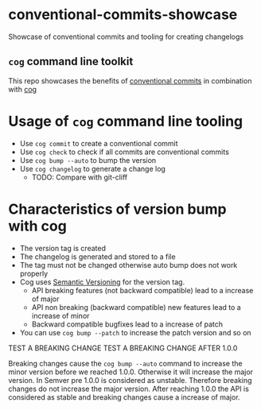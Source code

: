 # conventional-commits-showcase
Showcase of conventional commits and tooling for creating changelogs

## `cog` command line toolkit
This repo showcases the benefits of [conventional commits](https://www.conventionalcommits.org/en/v1.0.0-beta.2/#specification) in combination with [cog](https://docs.cocogitto.io/guide/#repository-initialization)

# Usage of `cog` command line tooling
- Use `cog commit` to create a conventional commit
- Use `cog check` to check if all commits are conventional commits
- Use `cog bump --auto` to bump the version
- Use `cog changelog` to generate a change log
  - TODO: Compare with git-cliff

# Characteristics of version bump with cog
- The version tag is created
- The changelog is generated and stored to a file
- The tag must not be changed otherwise auto bump does not work properly
- Cog uses [Semantic Versioning](https://semver.org/) for the version tag. 
  - API breaking features (not backward compatible) lead to a increase of major
  - API non breaking (backward compatible) new features lead to a increase of minor
  - Backward compatible bugfixes lead to a increase of patch
- You can use `cog bump --patch` to increase the patch version and so on

TEST A BREAKING CHANGE
TEST A BREAKING CHANGE AFTER 1.0.0

Breaking changes cause the `cog bump --auto` command to increase the minor version before we reached 1.0.0. Otherwise it will increase the major version. In Semver pre 1.0.0 is considered as unstable. Therefore breaking changes do not increase the major version. After reaching 1.0.0 the API is considered as stable and breaking changes cause a increase of major.